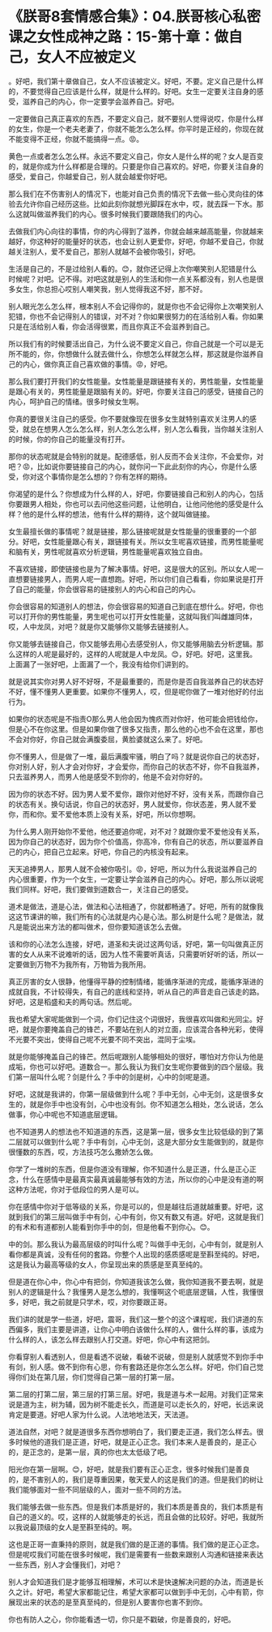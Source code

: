 # 《朕哥8套情感合集》：04.朕哥核心私密课之女性成神之路：15-第十章：做自己，女人不应被定义

。好吧，我们第十章做自己，女人不应该被定义。好吧，不要。定义自己是什么样的，不要觉得自己应该是什么样，就是什么样的。好吧。女生一定要关注自身的感受，滋养自己的内心，你一定要学会滋养自己。好吧。

一定要做自己真正喜欢的东西，不要定义自己，就不要别人觉得说哎，你是什么样的女生，你是一个老夫老妻了，你就不能怎么怎么样。你平时是正经的，你现在就不能变得不正经，你就不能搞得一点。😡。

黄色一点或者怎么怎么样。永远不要定义自己，你女人是什么样的呢？女人是百变的，就是你成为什么样都是合理的。只要是你自己喜欢的。好吧，你要关注自身的感受，爱自己，你越爱自己，别人就会越爱你好吧。

那么我们在不伤害别人的情况下，也能对自己负责的情况下去做一些心灵向往的体验去允许你自己经历这些。比如此刻你就想光脚踩在水中，哎，就去踩一下水。那么这就叫做滋养我们的内心。很多时候我们要跟随我们的内心。

去做我们内心向往的事情，你的内心得到了滋养，你就会越来越高能量，你就越来越好，你这种好的能量好的状态，也会让别人更爱你，好吧，你越不爱自己，你就越关注别人，爱不爱自己，那别人就越不会被你吸引，好吧。

生活是自己的，不是过给别人看的。😊，就你还记得上次你嘲笑别人犯错是什么时候呢？对吧。记不得。对吧这就是别人的生活和你一点关系都没有，别人也是很多女生，你总担心哎别人嘲笑我，别人觉得我这不好，那不好。

别人眼光怎么怎么样，根本别人不会记得你的，就是你也不会记得你上次嘲笑别人犯错，你也不会记得别人的错误，对不对？你如果很努力的在活给别人看。你如果只是在活给别人看，你会活得很累，而且你真正不会滋养到自己。

所以我们有的时候要活出自己，为什么说不要定义自己，你自己就是一个可以是无所不能的，你，你想做什么就去做什么，你想怎么样就怎么样，那这就是你滋养自己的内心，做你真正自己喜欢做的事情。😡，好吧。

那么我们要打开我们的女性能量。女性能量是跟链接有关的，男性能量，女性能量是跟心有关的，男性能量是跟脑有关的。好吧，你要关注自己的感受，链接自己的内心，呵护自己的情绪。很多时候女生啊。

你真的要很关注自己的感受。你不要就像现在很多女生就特别喜欢关注男人的感受，就总在想男人怎么怎么样，别人怎么怎么样，别人怎么看我，当你越关注别人的时候，你的你自己的能量没有打开。

那你的状态呢就是会特别的就是。配德感低，别人反而不会关注你，不会爱你，对吧？😡，比如说你要链接自己的内心，就你问一下此此刻你的内心，你是什么感受，你对这个事情你是怎么想的？你有怎样的期待。

你渴望的是什么？你想成为什么样的人，好吧，你要链接自己和别人的内心，包括你要跟男人相处，你也可以去问他这些问题，让他明白，让他问他他的感受是什么样？他的是什么样的想法，他有什么样的期待，这个就叫做链接。

女生最擅长做的事情呢？就是链接，那么链接呢就是女性能量的很重要的一个部分。好吧，女性能量跟心有关，跟链接有关。所以女生呢喜欢链接，而男性能量呢和脑有关，男性呢就喜欢分析逻辑，男性能量呢喜欢独立自由。

不喜欢链接，即使链接也是为了解决事情。好吧，这是很大的区别。所以女人呢一直想要链接男人，而男人呢一直想跑。好吧，所以你们自己看看，你如果说是打开了自己的能量，你会很容易的链接别人的内心和自己的内心。

你会很容易的知道别人的想法，你会很容易的知道自己到底在想什么。好吧，你也可以打开你的男性能量，男生呢也可以打开女性能量，这就叫我们叫雌雄同体，哎，人中龙凤，对吧？就是你又能够你又能够去链接别人。

你又能够去链接自己，你又能够去用心去感受别人，你又能够用脑去分析逻辑。那么这样的人呢是最好的，这样的人呢就是人中龙凤。😊，好吧。好吧，这里我。上面漏了一张好吧，上面漏了一个，我没有给你们讲到的。

就是说其实你对男人好不好呀，不是最重要的，而是你是否自我滋养自己的状态好不好，懂不懂男人更重要。如果你不懂男人，哎，但是呢你做了一堆对他好的付出行为。

如果你的状态呢是不指责O那么男人他会因为愧疚而对你好，他可能会把钱给你，但是心不在你这里。但是如果你做了很多又指责，那么他的心也不会在这里，那也不会对你好，你自己就会满腹委屈，黄脸婆就这么来了。好吧。

你不懂男人，但是做了一堆，最后满腹牢骚，明白了吗？就是说你自己的状态好，你对别人好，别人才会对你好，才会爱你，而你自己的状态不好，你不自我滋养，只去滋养男人，而男人他是感受不到你的，他是不会对你好的。

因为你的状态不好。因为男人爱不爱你，跟你对他好不好，没有关系，而跟你自己的状态有关。换句话说，你自己的状态好，男人就爱你，你状态差，男人就不爱你，而和你。爱不爱他本质上没有关系，好吧，所以你想啊。

为什么男人刚开始你不爱他，他还要追你呢，对不对？就跟你爱不爱他没有关系，因为你自己的状态好，因为你个价值高，你高冷，你有自己的状态，所以要滋养自己的内心，把自己立起来。好吧，你自己的内核没有起来。

天天追捧男人，那男人就不会被你吸引。😡，好吧，所以为什么我说滋养自己的内心很重要，作为一个女生，一定要让学会滋养自己的内心。好吧，那么所以说呢我们同样。好吧，我们要做到道数合一，关注自己的感受。

道术是做法，道是心法，做法和心法相通了，你就都畅通了。好吧，所有的就像我这这节课讲的嘛，我们所有的心法就是内心是心法。那么树是什么呢？是做法，就凡是能说出来方法的都叫做术，但你要知道该怎么去做。

该和你的心法怎么连接，好吧，道圣和夫说过这两句话，好吧，第一句叫做真正厉害的女人从来不说难听的话，因为人性不需要听真话，只需要听好听的话，所以一定要做到万物不为我所有，万物皆为我所用。

真正厉害的女人很静，他懂得平静的控制情绪，能循序渐进的完成，能循序渐进的成就自我，不计较得失，有自己的底线和坚持，听从自己的声音走自己该走的路。好吧，这是稻盛和夫的两句话。然后呢。

我也希望大家呢能做到一个词，你们记住这个词很好，我很喜欢叫做和光同尘。好吧，就是你要掩盖自己的锋芒，不要站在别人的对立面，应该混合各种光彩，使得不光要不突出，使得自己呢不光要不同不突出，混同于尘埃。

就是你能够掩盖自己的锋芒。然后呢跟别人能够相处的很好，哪怕对方你认为他是成垢，你也可以好吧。道数合一。那么我认为我们女生呢你要做到的四个层级。我们第一层叫什么呢？剑是什么？手中的剑是树，心中的剑呢是道。

好吧，这就是我讲的，你第一层级做到什么呢？手中无剑，心中无剑，这是很多女生的，就是你手中也没有剑，心中也没有剑。你不知道怎么相处，怎么说话，怎么做事，你心中呢也不知道底层逻辑。

也不知道男人的想法也不知道道的东西，这是第一层，很多女生比较低级的到了第二层就可以做到什么呢？手中有剑，心中无剑，这是大部分女生能做到的，就是你很懂数的东西，哎，方法技巧怎么撒娇怎么做。

你学了一堆树的东西，但是你道没有理解，你不知道什么是正道，什么是正心正念，什么在感情中是最真实最真诚最能够有效的方法，所以你的心中是没有道的啊这种方法呢，你对于低段位的男人是可以。

你在感情中你对于低等级的关系，你是可以的，但是越往后道就越重要。好吧，这就到我们的第三层叫做手中有剑，心中有剑，你又有数又有道。好吧，这就是我们的有术和有道都别人能看到你手中的剑，但是他看不到你心。😊。

中的剑。那么我认为最高层级的时叫什么呢？叫做手中无剑，心中有剑，就是别人看你都是真诚，没有任何的套路。你整个人出现的感质感呢是至斟至纯的。好吧，这是我认为最高等级的女人，你呈现出来的质感是至真至纯的。

但是道在你心中，你心中有把剑，你知道我该怎么做，我你知道我不要去啊，就是别人的逻辑是什么？我懂男人是怎么想的，我懂啊这个呃底层逻辑，人性，我懂很多，好吧，我之前就是只学术，哎，对你要跟正哥。

我们讲的就是学一些道，好吧，震哥，我们这一整个的这个课程呢，我们讲道的东西偏多，我们主要是讲道，让你心中明白该做什么样的人，做什么样的事，该成为什么样的人，该怎么样去跟别人打交道。好吧，你心中有这把剑。

你看穿别人看透别人，但是看透不说破，看破不说破，但是别人就感觉不到你手中有剑，别人感。做不到你有心思，你有套路还是你怎么怎么样。好吧，你们自己觉得你们处在第几层，你们觉得自己第一层的打第一层。

第二层的打第二层，第三层的打第三层。好吧，我是道与术一起用。对我们正常来说是道为主，树为辅，因为树不能走长久，而道是可以走长久的，好吧，长远来说肯定是要道。好吧人家为什么说。人法地地法天，天法道。

道法自然，对吧？就是道很多东西你想明白了，我们要走正道，我们怎么样去。很多时候他的道我们是正道，好吧，就是正心正念。我们本来人是善良的，是正心的，是正念的，是第一层，真的你也太太低级了吧。

阳光你在第一层啊。😊，好吧，就是我们要有正心正念，很多时候我们是善良的，是不害别人的，我们是尊重因果，敬天爱人的这是我们的道。但是我们的树让我们能够面对一些不同层级的人，面对一些不同的方法。

我们能够去做一些东西。但是我们本质是好的，我们本质是善良的，我们本质是有自己的道义的。哎，这样的人就能够走的长远，而且会做的比较好。好吧，我就所以我说最顶级的女人是至斟至纯的。啊。

这也是正哥一直秉持的原则，就是我们做的是正道的事情。我们做的是正心正念。但是呢哎我们可能在很多时候呢，我们是需要有一些数来跟别人沟通和链接来表达一些东西，别人才会懂我们，对吧？

别人才会知道我们是才能够互相理解，术可以术是快速解决问题的办法，而道是长久之计。好吧，希望大家都能记住，希望大家都可以做到手中无剑，心中有箭，你展现出来的状态的是至真至纯的，但是别人要害你也害不到你。

你也有防人之心，你你能看透一切，你只是不戳破，你是善良的，好吧。